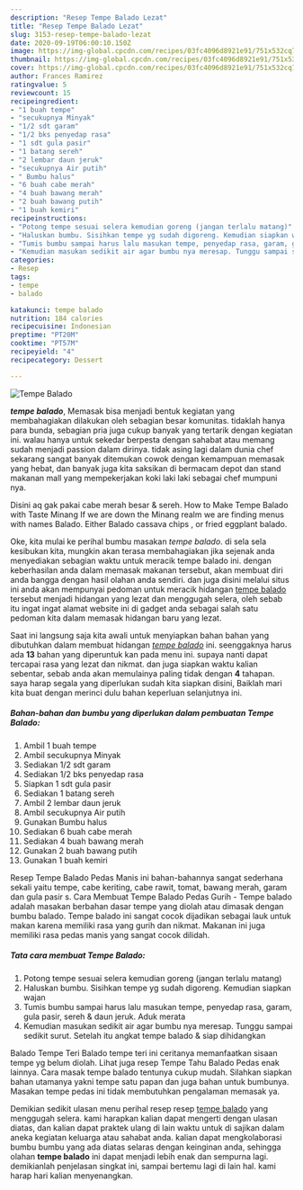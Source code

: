```yaml
---
description: "Resep Tempe Balado Lezat"
title: "Resep Tempe Balado Lezat"
slug: 3153-resep-tempe-balado-lezat
date: 2020-09-19T06:00:10.150Z
image: https://img-global.cpcdn.com/recipes/03fc4096d8921e91/751x532cq70/tempe-balado-foto-resep-utama.jpg
thumbnail: https://img-global.cpcdn.com/recipes/03fc4096d8921e91/751x532cq70/tempe-balado-foto-resep-utama.jpg
cover: https://img-global.cpcdn.com/recipes/03fc4096d8921e91/751x532cq70/tempe-balado-foto-resep-utama.jpg
author: Frances Ramirez
ratingvalue: 5
reviewcount: 15
recipeingredient:
- "1 buah tempe"
- "secukupnya Minyak"
- "1/2 sdt garam"
- "1/2 bks penyedap rasa"
- "1 sdt gula pasir"
- "1 batang sereh"
- "2 lembar daun jeruk"
- "secukupnya Air putih"
- " Bumbu halus"
- "6 buah cabe merah"
- "4 buah bawang merah"
- "2 buah bawang putih"
- "1 buah kemiri"
recipeinstructions:
- "Potong tempe sesuai selera kemudian goreng (jangan terlalu matang)"
- "Haluskan bumbu. Sisihkan tempe yg sudah digoreng. Kemudian siapkan wajan"
- "Tumis bumbu sampai harus lalu masukan tempe, penyedap rasa, garam, gula pasir, sereh &amp; daun jeruk. Aduk merata"
- "Kemudian masukan sedikit air agar bumbu nya meresap. Tunggu sampai sedikit surut. Setelah itu angkat tempe balado &amp; siap dihidangkan"
categories:
- Resep
tags:
- tempe
- balado

katakunci: tempe balado 
nutrition: 184 calories
recipecuisine: Indonesian
preptime: "PT20M"
cooktime: "PT57M"
recipeyield: "4"
recipecategory: Dessert

---
```



![Tempe Balado](https://img-global.cpcdn.com/recipes/03fc4096d8921e91/751x532cq70/tempe-balado-foto-resep-utama.jpg)

<b><i>tempe balado</i></b>, Memasak bisa menjadi bentuk kegiatan yang membahagiakan dilakukan oleh sebagian besar komunitas. tidaklah hanya para bunda, sebagian pria juga cukup banyak yang tertarik dengan kegiatan ini. walau hanya untuk sekedar berpesta dengan sahabat atau memang sudah menjadi passion dalam dirinya. tidak asing lagi dalam dunia chef sekarang sangat banyak ditemukan cowok dengan kemampuan memasak yang hebat, dan banyak juga kita saksikan di bermacam depot dan stand makanan mall yang mempekerjakan koki laki laki sebagai chef mumpuni nya.

Disini aq gak pakai cabe merah besar &amp; sereh. How to Make Tempe Balado with Taste Minang If we are down the Minang realm we are finding menus with names Balado. Either Balado cassava chips , or fried eggplant balado.

Oke, kita mulai ke perihal bumbu masakan <i>tempe balado</i>. di sela sela kesibukan kita, mungkin akan terasa membahagiakan jika sejenak anda menyediakan sebagian waktu untuk meracik tempe balado ini. dengan keberhasilan anda dalam memasak makanan tersebut, akan membuat diri anda bangga dengan hasil olahan anda sendiri. dan juga disini melalui situs ini anda akan mempunyai pedoman untuk meracik hidangan <u>tempe balado</u> tersebut menjadi hidangan yang lezat dan menggugah selera, oleh sebab itu ingat ingat alamat website ini di gadget anda sebagai salah satu pedoman kita dalam memasak hidangan baru yang lezat.


Saat ini langsung saja kita awali untuk menyiapkan bahan bahan yang dibutuhkan dalam membuat hidangan <u><i>tempe balado</i></u> ini. seenggaknya harus ada <b>13</b> bahan yang diperuntuk kan pada menu ini. supaya nanti dapat tercapai rasa yang lezat dan nikmat. dan juga siapkan waktu kalian sebentar, sebab anda akan memulainya paling tidak dengan <b>4</b> tahapan. saya harap segala yang diperlukan sudah kita siapkan disini, Baiklah mari kita buat dengan merinci dulu bahan keperluan selanjutnya ini.

<!--inarticleads1-->

##### Bahan-bahan dan bumbu yang diperlukan dalam pembuatan Tempe Balado:

1. Ambil 1 buah tempe
1. Ambil secukupnya Minyak
1. Sediakan 1/2 sdt garam
1. Sediakan 1/2 bks penyedap rasa
1. Siapkan 1 sdt gula pasir
1. Sediakan 1 batang sereh
1. Ambil 2 lembar daun jeruk
1. Ambil secukupnya Air putih
1. Gunakan  Bumbu halus
1. Sediakan 6 buah cabe merah
1. Sediakan 4 buah bawang merah
1. Gunakan 2 buah bawang putih
1. Gunakan 1 buah kemiri


Resep Tempe Balado Pedas Manis ini bahan-bahannya sangat sederhana sekali yaitu tempe, cabe keriting, cabe rawit, tomat, bawang merah, garam dan gula pasir s. Cara Membuat Tempe Balado Pedas Gurih - Tempe balado adalah masakan berbahan dasar tempe yang diolah atau dimasak dengan bumbu balado. Tempe balado ini sangat cocok dijadikan sebagai lauk untuk makan karena memiliki rasa yang gurih dan nikmat. Makanan ini juga memiliki rasa pedas manis yang sangat cocok dilidah. 

<!--inarticleads2-->

##### Tata cara membuat Tempe Balado:

1. Potong tempe sesuai selera kemudian goreng (jangan terlalu matang)
1. Haluskan bumbu. Sisihkan tempe yg sudah digoreng. Kemudian siapkan wajan
1. Tumis bumbu sampai harus lalu masukan tempe, penyedap rasa, garam, gula pasir, sereh &amp; daun jeruk. Aduk merata
1. Kemudian masukan sedikit air agar bumbu nya meresap. Tunggu sampai sedikit surut. Setelah itu angkat tempe balado &amp; siap dihidangkan


Balado Tempe Teri Balado tempe teri ini ceritanya memanfaatkan sisaan tempe yg belum diolah. Lihat juga resep Tempe Tahu Balado Pedas enak lainnya. Cara masak tempe balado tentunya cukup mudah. Silahkan siapkan bahan utamanya yakni tempe satu papan dan juga bahan untuk bumbunya. Masakan tempe pedas ini tidak membutuhkan pengalaman memasak ya. 

Demikian sedikit ulasan menu perihal resep resep <u>tempe balado</u> yang menggugah selera. kami harapkan kalian dapat mengerti dengan ulasan diatas, dan kalian dapat praktek ulang di lain waktu untuk di sajikan dalam aneka kegiatan keluarga atau sahabat anda. kalian dapat mengkolaborasi bumbu bumbu yang ada diatas selaras dengan keinginan anda, sehingga olahan <b>tempe balado</b> ini dapat menjadi lebih enak dan sempurna lagi. demikianlah penjelasan singkat ini, sampai bertemu lagi di lain hal. kami harap hari kalian menyenangkan.
